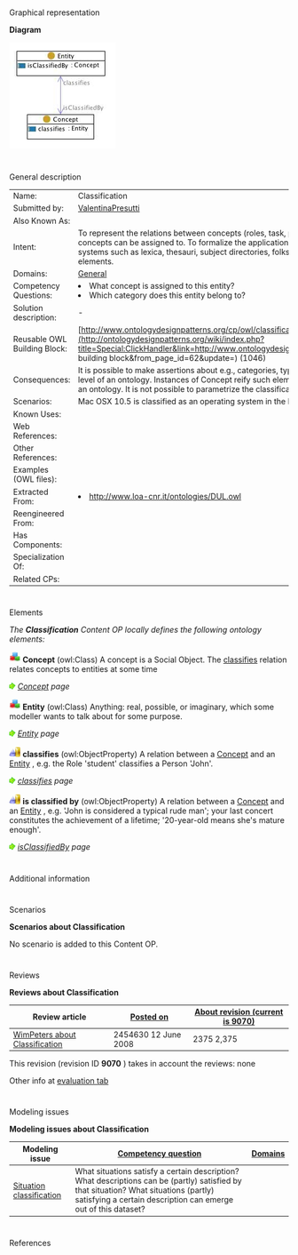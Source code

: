 # 

 Graphical representation



__Diagram__ 





[![Image:classification.jpg](images/c/ca/Classification.jpg)](../Image/Classification.jpg "Image:classification.jpg")





# 

 General description




|  |  |
| --- | --- |
|  Name:  |  Classification  |
|  Submitted by:  | [ValentinaPresutti](../User/ValentinaPresutti "User:ValentinaPresutti")  |
|  Also Known As:  |  |
|  Intent:  |  To represent the relations between concepts (roles, task, parameters) and entities (person, events, values), which concepts can be assigned to. To formalize the application (e.g. tagging) of informal knowledge organization systems such as lexica, thesauri, subject directories, folksonomies, etc., where concepts are first-order elements.  |
|  Domains:  | [General](../Community/General "Community:General")  |
|  Competency Questions:  | <li>       What concept is assigned to this entity?      </li><li>       Which category does this entity belong to?      </li> |
|  Solution description:  |  -  |
|  Reusable OWL Building Block:  | [http://www.ontologydesignpatterns.org/cp/owl/classification.owl](http://ontologydesignpatterns.org/wiki/index.php?title=Special:ClickHandler&link=http://www.ontologydesignpatterns.org/cp/owl/classification.owl&message=OWL building block&from_page_id=62&update=)  (1046)  |
|  Consequences:  |  It is possible to make assertions about e.g., categories, types, roles, which are typically considered at the meta-level of an ontology. Instances of Concept reify such elements, which are therefore put in the ordinary domain of an ontology. It is not possible to parametrize the classification over different dimensions e.g., time, space, etc.  |
|  Scenarios:  |  Mac OSX 10.5 is classified as an operating system in the Fujitsu-Siemens product catalog.  |
|  Known Uses:  |  |
|  Web References:  |  |
|  Other References:  |  |
|  Examples (OWL files):  |  |
|  Extracted From:  | <li><a class="external free" href="http://www.loa-cnr.it/ontologies/DUL.owl" rel="nofollow" title="http://www.loa-cnr.it/ontologies/DUL.owl">        http://www.loa-cnr.it/ontologies/DUL.owl       </a></li> |
|  Reengineered From:  |  |
|  Has Components:  |  |
|  Specialization Of:  |  |
|  Related CPs:  |  |



  





# 

 Elements



_The
 __Classification__ 
 Content OP locally defines the following ontology elements:_ 






[![Class](images/thumb/2/27/Class.gif/20px-Class.gif)](../Image/Class.gif "Class")
__Concept__ 
 (owl:Class) A concept is a Social Object. The
 [classifies](../Submissions/Classification/classifies "Submissions:Classification/classifies") 
 relation relates concepts to entities at some time
 



[![](images/thumb/8/87/ArrowRight.gif/11px-ArrowRight.gif)](../Image/ArrowRight.gif "ArrowRight.gif")
_[Concept](../Submissions/Classification/Concept "Submissions:Classification/Concept") 
 page_ 




[![Class](images/thumb/2/27/Class.gif/20px-Class.gif)](../Image/Class.gif "Class")
__Entity__ 
 (owl:Class) Anything: real, possible, or imaginary, which some modeller wants to talk about for some purpose.
 



[![](images/thumb/8/87/ArrowRight.gif/11px-ArrowRight.gif)](../Image/ArrowRight.gif "ArrowRight.gif")
_[Entity](../Submissions/Classification/Entity "Submissions:Classification/Entity") 
 page_ 




[![ObjectProperty](images/thumb/c/c3/ObjectProperty.gif/20px-ObjectProperty.gif)](../Image/ObjectProperty.gif "ObjectProperty")
__classifies__ 
 (owl:ObjectProperty) A relation between a
 [Concept](../Submissions/Classification/Concept "Submissions:Classification/Concept") 
 and an
 [Entity](../Submissions/Classification/Entity "Submissions:Classification/Entity") 
 , e.g. the Role 'student' classifies a Person 'John'.
 



[![](images/thumb/8/87/ArrowRight.gif/11px-ArrowRight.gif)](../Image/ArrowRight.gif "ArrowRight.gif")
_[classifies](../Submissions/Classification/classifies "Submissions:Classification/classifies") 
 page_ 




[![ObjectProperty](images/thumb/c/c3/ObjectProperty.gif/20px-ObjectProperty.gif)](../Image/ObjectProperty.gif "ObjectProperty")
__is classified by__ 
 (owl:ObjectProperty) A relation between a
 [Concept](../Submissions/Classification/Concept "Submissions:Classification/Concept") 
 and an
 [Entity](../Submissions/Classification/Entity "Submissions:Classification/Entity") 
 , e.g. 'John is considered a typical rude man'; your last concert constitutes the achievement of a lifetime; '20-year-old means she's mature enough'.
 



[![](images/thumb/8/87/ArrowRight.gif/11px-ArrowRight.gif)](../Image/ArrowRight.gif "ArrowRight.gif")
_[isClassifiedBy](../Submissions/Classification/isClassifiedBy "Submissions:Classification/isClassifiedBy") 
 page_ 


# 

 Additional information



# 

 Scenarios




__Scenarios about Classification__ 


 No scenario is added to this Content OP.
 




# 

 Reviews




__Reviews about Classification__ 



|  Review article  | [Posted on](../Property/CreationDate "Property:CreationDate")  | [About revision (current is 9070)](../Property/ReviewAboutVersion "Property:ReviewAboutVersion")  |
| --- | --- | --- |
| [WimPeters about Classification](../Reviews/WimPeters_about_Classification "Reviews:WimPeters about Classification")  |  2454630  12 June 2008  |  2375  2,375  |



 This revision (revision ID
 __9070__ 
 ) takes in account the reviews: none
 



 Other info at
 [evaluation tab](http://ontologydesignpatterns.org/wiki/index.php?title=Submissions:Classification&action=evaluation "http://ontologydesignpatterns.org/wiki/index.php?title=Submissions:Classification&action=evaluation") 





  





# 

 Modeling issues




__Modeling issues about Classification__ 



|  Modeling issue  | [Competency question](../Property/CompetencyQuestion "Property:CompetencyQuestion")  | [Domains](../Property/Domain "Property:Domain")  |
| --- | --- | --- |
| [Situation classification](../Community/Situation_classification "Community:Situation classification")  |  What situations satisfy a certain description? What descriptions can be (partly) satisfied by that situation? What situations (partly) satisfying a certain description can emerge out of this dataset?  |  |




  





# 

 References